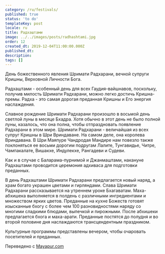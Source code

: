 ```yaml
---
category: /ru/festivals/
published: true
status: 'to do'
templateKey: post
locale: ru
title: Радхаштами
image: ../../images/posts/radhashtami.jpg
order: 12
created_dt: 2019-12-04T11:00:00.000Z
published_dt:
description:
tags: []
---
```


День божественного явления Шримати Радхарани, вечной супруги Кришны, Верховной Личности Бога.

Радхаштами - особенный день для всех Гаудия-вайшнавов, поскольку, получив милость Шримати Радхарани, можно легко достичь Кришна-премы. Радха - это самая дорогая преданная Кришны и Его энергия наслаждения.

Славное рождение Шримати Радхарани произошло в восьмой день светлой луны в месяце Бхадра. Хотя обычно в этот день не было полной луны, казалось, что она полна, чтобы отпраздновать появление Радхарани в этом мире. Шримати Радхарани - величайшая из всех супруг Кришны в Шри Вриндаване. На самом деле, она королева Вриндавана. В Шри Маяпуре Чандродая Мандире нам повезло также поклоняться ее восьми дорогим подругам Лалите, Тунгавидье, Читре, Чампакалате, Вишакхе, Индулекхе, Рангадеви и Судеви.

Как и в случае с Баларама-пурнимой и Джанмаштами, накануне Радхаштами проводится церемония адхиваса для подготовки преданных.

В день Радхаштами Шримати Радхарани предлагается новый наряд, а храм богато украшен цветами и гирляндами. Слава Шримати Радхарани рассказывается на утреннем уроке Бхагаватам. Маха-абхишека выполняется в полдень с различными ингредиентами и множеством ярких цветов. Преданные на кухне Божеств готовят изысканные бхогу с более чем 100 разновидностями наряду со многими сладкими блюдами, выпечкой и пирожными. После абхишеки предлагается бхога и маха-арати. Преданные постятся до полудня и во второй половине дня наслаждаются трансцендентным праздником.

Культурные программы представлены вечером, чтобы очаровать посетителей и преданных.

Переведено с [Mayapur.com](http://mayapur.com)
